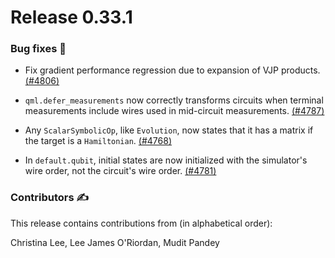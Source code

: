 <!-- orphan: true -->

# Release 0.33.1

<h3>Bug fixes 🐛</h3>

* Fix gradient performance regression due to expansion of VJP products.
  [(#4806)](https://github.com/PennyLaneAI/pennylane/pull/4806)

* `qml.defer_measurements` now correctly transforms circuits when terminal measurements include wires
  used in mid-circuit measurements.
  [(#4787)](https://github.com/PennyLaneAI/pennylane/pull/4787)

* Any `ScalarSymbolicOp`, like `Evolution`, now states that it has a matrix if the target
  is a `Hamiltonian`.
  [(#4768)](https://github.com/PennyLaneAI/pennylane/pull/4768)

* In `default.qubit`, initial states are now initialized with the simulator's wire order, not the circuit's
  wire order.
  [(#4781)](https://github.com/PennyLaneAI/pennylane/pull/4781)

<h3>Contributors ✍️</h3>

This release contains contributions from (in alphabetical order):

Christina Lee,
Lee James O'Riordan,
Mudit Pandey
